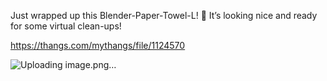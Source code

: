 Just wrapped up this Blender-Paper-Towel-L! 🧻 It’s looking nice and ready for some virtual clean-ups!

https://thangs.com/mythangs/file/1124570

![Uploading image.png…]()
